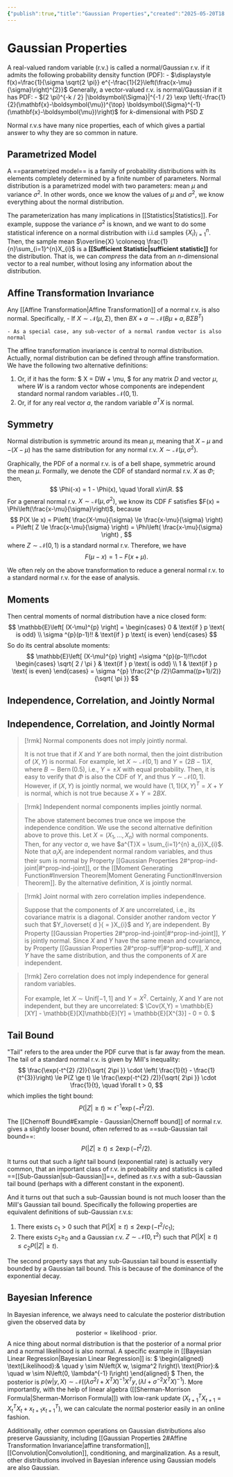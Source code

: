 ```yaml
---
{"publish":true,"title":"Gaussian Properties","created":"2025-05-20T18:58:54","modified":"2025-05-21T01:13:06","cssclasses":""}
---
```



# Gaussian Properties

A real-valued random variable (r.v.) is called a normal/Gaussian r.v. if it admits the following probability density function (PDF):
    - $\displaystyle f(x)=\frac{1}{\sigma \sqrt{2 \pi}} e^{-\frac{1}{2}\left(\frac{x-\mu}{\sigma}\right)^{2}}$ 
Generally, a vector-valued r.v. is normal/Gaussian if it has PDF:
    - $(2 \pi)^{-k / 2} |\boldsymbol{\Sigma}|^{-1 / 2} \exp \left(-\frac{1}{2}(\mathbf{x}-\boldsymbol{\mu})^{\top} \boldsymbol{\Sigma}^{-1}(\mathbf{x}-\boldsymbol{\mu})\right)$ for $k$-dimensional with PSD $\Sigma$ 

Normal r.v.s have many nice properties, each of which gives a partial answer to why they are so common in nature.

## Parametrized Model

A ==parametrized model== is a family of probability distributions with its elements completely determined by a finite number of parameters.
Normal distribution is a parametrized model with two parameters: mean $\mu$ and variance $\sigma^2$.
In other words, once we know the values of $\mu$ and $\sigma^2$, we know everything about the normal distribution.

The parameterization has many implications in [[Statistics\|Statistics]]. For example, suppose the variance $\sigma^{2}$ is known, and we want to do some statistical inference on a normal distribution with i.i.d samples $\{ X_i \}_{i=1}^{n}$. Then, the sample mean $\overline{X} \coloneqq \frac{1}{n}\sum_{i=1}^{n}X_{i}$ is a **[[Sufficient Statistic\|sufficient statistic]]** for the distribution.
That is, we can *compress* the data from an $n$-dimensional vector to a real number, without losing any information about the distribution.

## Affine Transformation Invariance

Any [[Affine Transformation\|Affine Transformation]] of a normal r.v. is also normal. Specifically,
    - If $X \sim \mathcal{N}(\mu,\Sigma)$, then $BX+a \sim \mathcal{N}(B\mu+a,B \Sigma B^{T})$ 

    - As a special case, any sub-vector of a normal random vector is also normal 

The affine transformation invariance is central to normal distribution. Actually, normal distribution can be defined through affine transformation.
We have the following two alternative definitions:

1. Or, if it has the form:
$
X = DW + \mu,
$
for any matrix $D$ and vector $\mu$, where $W$ is a random vector whose components are independent standard normal random variables $\mathcal{N}(0,1)$. 
2. Or, if for any real vector $a$, the random variable $a^{T}X$ is normal. 

## Symmetry

Normal distribution is symmetric around its mean $\mu$, meaning that $X-\mu$ and $-(X-\mu)$ has the same distribution for any normal r.v. $X \sim \mathcal{N}(\mu,\sigma^{2})$.

Graphically, the PDF of a normal r.v. is of a bell shape, symmetric around the mean $\mu$.
Formally, we denote the CDF of standard normal r.v. $X$ as $\Phi$; then,
$$
\Phi(-x) = 1 - \Phi(x), \quad \forall x\in\R.
$$
For a general normal r.v. $X \sim \mathcal{N}(\mu,\sigma^{2})$, we know its CDF $F$ satisfies $F(x) = \Phi\left(\frac{x-\mu}{\sigma}\right)$, because
$$
P(X \le x) = P\left( \frac{X-\mu}{\sigma} \le \frac{x-\mu}{\sigma} \right) = P\left( Z \le \frac{x-\mu}{\sigma} \right)  = \Phi\left( \frac{x-\mu}{\sigma} \right) ,
$$
where $Z \sim \mathcal{N}(0,1)$ is a standard normal r.v. Therefore, we have
$$
F(\mu-x) = 1 - F(x+\mu).
$$

We often rely on the above transformation to reduce a general normal r.v. to a standard normal r.v. for the ease of analysis.

## Moments

Then central moments of normal distribution have a nice closed form:
$$
\mathbb{E}\left[ (X-\mu)^{p} \right] = \begin{cases}
0 & \text{if } p \text{ is odd} \\
\sigma ^{p}(p-1)!! & \text{if } p \text{ is even}
\end{cases}
$$
So do its central absolute moments:
$$
\mathbb{E}\left[ (X-\mu)^{p} \right] =\sigma ^{p}(p-1)!!\cdot \begin{cases}
\sqrt{ 2 / \pi } & \text{if } p \text{ is odd} \\
 1 & \text{if } p \text{ is even}
\end{cases}
= \sigma ^{p} \frac{2^{p /2}\Gamma((p+1)/2)}{\sqrt{ \pi }}
$$

## Independence, Correlation, and Jointly Normal

## Independence, Correlation, and Jointly Normal

> [!rmk] Normal components does not imply jointly normal.
>
> It is not true that if $X$ and $Y$ are both normal, then the joint distribution of $(X,Y)$ is normal.
> For example, let $X \sim \mathcal{N}(0,1)$ and $Y=(2B-1)X$, where $B \sim \operatorname{Bern}(0.5)$, i.e., $Y=\pm X$ with equal probability.
> Then, it is easy to verify that $\Phi$ is also the CDF of $Y$, and thus $Y \sim \mathcal{N}(0,1)$.
> However, if $(X,Y)$ is jointly normal, we would have $(1,1)(X,Y)^T=X+Y$ is normal, which is not true because $X+Y=2BX$.

> [!rmk] Independent normal components implies jointly normal.
>
> The above statement becomes true once we impose the independence condition.
> We use the second alternative definition above to prove this. Let $X=(X_{1},\dots,X_n)$ with normal components. Then, for any vector $a$, we have $a^{T}X = \sum_{i=1}^{n} a_{i}X_{i}$. Note that $a_iX _i$ are independent normal random variables, and thus their sum is normal by Property [[Gaussian Properties 2#^prop-ind-joint\|#^prop-ind-joint]], or the [[Moment Generating Function#Inversion Theorem\|Moment Generating Function#Inversion Theorem]].
> By the alternative definition, $X$ is jointly normal.

> [!rmk] Joint normal with zero correlation implies independence.
>
> Suppose that the components of $X$ are uncorrelated, i.e., its covariance matrix is a diagonal. Consider another random vector $Y$ such that $Y_i\overset{ d }{ = }X_{i}$ and $Y_i$ are independent. By Property [[Gaussian Properties 2#^prop-ind-joint\|#^prop-ind-joint]], $Y$ is jointly normal.
> Since $X$ and $Y$ have the same mean and covariance, by Property [[Gaussian Properties 2#^prop-suff\|#^prop-suff]], $X$ and $Y$ have the same distribution, and thus the components of $X$ are independent.

> [!rmk] Zero correlation does not imply independence for general random variables.
>
> For example, let $X \sim \mathrm{Unif}[-1,1]$ and $Y=X^{2}$. Certainly, $X$ and $Y$ are not independent, but they are uncorrelated:
> $
> \Cov(X,Y) = \mathbb{E}[XY] - \mathbb{E}[X]\mathbb{E}[Y] = \mathbb{E}[X^{3}] - 0 = 0.
> $


## Tail Bound

"Tail" refers to the area under the PDF curve that is far away from the mean. The tail of a standard normal r.v. is given by Mill's inequality:
$$
\frac{\exp(-t^{2} /2)}{\sqrt{ 2\pi }} \cdot \left(   \frac{1}{t} - \frac{1}{t^{3}}\right) \le P(Z \ge t) \le \frac{\exp(-t^{2} /2)}{\sqrt{ 2\pi }} \cdot \frac{1}{t}, \quad \forall t > 0,
$$
which implies the tight bound:
$$
P(|Z|\ge t) \asymp t^{-1}\exp(-t^{2} /2).
$$

The [[Chernoff Bound#Example - Gaussian\|Chernoff bound]] of normal r.v. gives a slightly looser bound, often referred to as ==sub-Gaussian tail bound==:
$$P(|Z|\ge t) \le 2\exp(- t^{2} /2).$$

It turns out that such a *light* tail bound (exponential rate) is actually very common, that an important class of r.v. in probability and statistics is called ==[[Sub-Gaussian\|sub-Gaussian]]==, defined as r.v.s with a sub-Gaussian tail bound (perhaps with a different constant in the exponent).

And it turns out that such a sub-Gaussian bound is not much looser than the Mill's Gaussian tail bound. Specifically the following properties are equivalent definitions of sub-Gaussian r.v.s:

1. There exists $c_{1}>0$ such that $P(|X|\ge t)\le 2\exp(-t^{2} /c_{1})$;
2. There exists $c_{2}\ge_{0}$ and a Gaussian r.v. $Z \sim \mathcal{N}(0,\tau^{2})$ such that $P(|X|\ge t)\le c_{2}P(|Z|\ge t)$.

The second property says that any sub-Gaussian tail bound is essentially bounded by a Gaussian tail bound. This is because of the dominance of the exponential decay.

## Bayesian Inference

In Bayesian inference, we always need to calculate the posterior distribution given the observed data by
$$
\text{posterior} \propto \text{likelihood} \cdot \text{prior}.
$$
A nice thing about normal distribution is that the posterior of a normal prior and a normal likelihood is also normal.
A specific example in [[Bayesian Linear Regression\|Bayesian Linear Regression]] is:
$
\begin{aligned}
\text{Likelihood}:& \quad y \sim N\left(X w, \sigma^2 I\right)\\
\text{Prior}:& \quad w \sim N\left(0, \lambda^{-1} I\right)
\end{aligned}
$
Then, the posterior is
$\tag{1}
p(w|y,X) \sim \mathcal{N}\left( (\lambda\sigma^{2}I + X^TX)^{-1}X^Ty, (\lambda I+\sigma^{-2}X^TX)^{-1}\right)
.$
More importantly, with the help of linear algebra ([[Sherman-Morrison Formula\|Sherman-Morrison Formula]]) with low-rank update ($X^T_{t+1}X_{t+1} = X^T_{t}X_{t} + x_{t+1}x_{t+1}^T$), we can calculate the normal posterior easily in an online fashion.

Additionally, other common operations on Gaussian distributions also preserve Gaussianity, including [[Gaussian Properties 2#Affine Transformation Invariance\|affine transformation]], [[Convolution\|Convolution]], conditioning, and marginalization.
As a result, other distributions involved in Bayesian inference using Gaussian models are also Gaussian.
